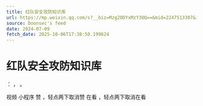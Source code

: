 ```yaml
---
title: 红队安全攻防知识库
url: https://mp.weixin.qq.com/s?__biz=Mzg2ODYxMzY3OQ==&mid=2247513307&idx=2&sn=9128000bc8de58de1a818aee1ab20b21
source: Doonsec's feed
date: 2024-07-09
fetch_date: 2025-10-06T17:38:50.199624
---
```


# 红队安全攻防知识库

：
，
。

视频
小程序
赞
，轻点两下取消赞
在看
，轻点两下取消在看
